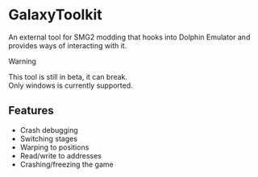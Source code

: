 # GalaxyToolkit
An external tool for SMG2 modding that hooks into Dolphin Emulator and provides ways of interacting with it.

> [!WARNING]
> This tool is still in beta, it can break.<br>
> Only windows is currently supported.

## Features
- Crash debugging
- Switching stages
- Warping to positions
- Read/write to addresses
- Crashing/freezing the game